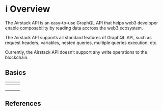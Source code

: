 # ℹ Overview

The Airstack API is an easy-to-use GraphQL API that helps web3 developer enable composability by reading data accross the web3 ecosystem.

The Airstack API supports all standard features of GraphQL API, such as request headers, variables, nested queries, multiple queries execution, etc.

Currently, the Airstack API doesn’t support any write operations to the blockchain.

## Basics

<table data-view="cards"><thead><tr><th></th><th></th><th></th></tr></thead><tbody><tr><td></td><td></td><td></td></tr><tr><td></td><td></td><td></td></tr><tr><td></td><td></td><td></td></tr></tbody></table>

## References
